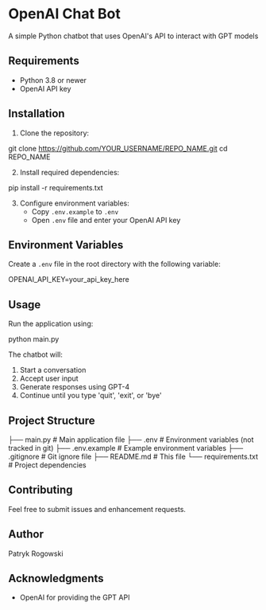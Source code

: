 # OpenAI Chat Bot

A simple Python chatbot that uses OpenAI's API to interact with GPT models

## Requirements

- Python 3.8 or newer
- OpenAI API key

## Installation

1. Clone the repository:

git clone https://github.com/YOUR_USERNAME/REPO_NAME.git
cd REPO_NAME


2. Install required dependencies:

pip install -r requirements.txt


3. Configure environment variables:
   - Copy `.env.example` to `.env`
   - Open `.env` file and enter your OpenAI API key

## Environment Variables

Create a `.env` file in the root directory with the following variable:

OPENAI_API_KEY=your_api_key_here


## Usage

Run the application using:

python main.py


The chatbot will:
1. Start a conversation
2. Accept user input
3. Generate responses using GPT-4
4. Continue until you type 'quit', 'exit', or 'bye'

## Project Structure

├── main.py # Main application file
├── .env # Environment variables (not tracked in git)
├── .env.example # Example environment variables 
├── .gitignore # Git ignore file
├── README.md # This file
└── requirements.txt # Project dependencies


## Contributing

Feel free to submit issues and enhancement requests.

## Author

Patryk Rogowski

## Acknowledgments

- OpenAI for providing the GPT API
